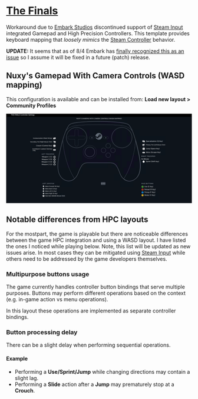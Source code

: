 # [The Finals](https://store.steampowered.com/app/2073850/THE_FINALS)

Workaround due to [Embark Studios](https://www.embark-studios.com) discontinued support of [Steam Input](https://partner.steamgames.com/doc/features/steam_controller) integrated Gamepad and High Precision Controllers.  This template provides keyboard mapping that _loosely mimics_ the [Steam Controller](https://store.steampowered.com/app/353370/Steam_Controller) behavior.

**UPDATE:** It seems that as of 8/4 Embark has [finally recognized this as an issue](https://discord.com/channels/1008696016318513243/1398020088116023366/1401941186113179679) so I assume it will be fixed in a future (patch) release.

## Nuxy's Gamepad With Camera Controls (WASD mapping)

This configuration is available and can be installed from: **Load new layout > Community Profiles**

![Preview](https://raw.githubusercontent.com/nuxy/Steam-Input-Gamepad-Settings/refs/heads/master/Steam%20Controller%20Config/The%20Finals/preview.png)

## Notable differences from HPC layouts

For the mostpart, the game is playable but there are noticeable differences between the game HPC integration and using a WASD layout.  I have listed the ones I noticed while playing below.  Note, this list will be updated as new issues arise.  In most cases they can be mitigated using [Steam Input](https://partner.steamgames.com/doc/features/steam_controller) while others need to be addressed by the game developers themselves.

### Multipurpose buttons usage

The game currently handles controller button bindings that serve multiple purposes.  Buttons may perform different operations based on the context (e.g. in-game action vs menu operations).

In this layout these operations are implemented as separate controller bindings.

### Button processing delay

There can be a slight delay when performing sequential operations.

#### Example

- Performing a **Use/Sprint/Jump** while changing directions may contain a slight lag.
- Performing a **Slide** action after a **Jump** may prematurely stop at a **Crouch**.
